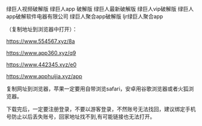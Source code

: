 绿巨人视频破解版
绿巨人app 破解版
绿巨人最新破解版
绿巨人vip破解版
绿巨人app破解软件电器有限公司
绿巨人聚合app破解版
ljr绿巨人聚合app

 
（复制地址到浏览器中打开）：

https://www.554567.xyz/8a

https://www.app360.xyz/q9

https://www.442345.xyz/e0

https://www.apphuijia.xyz/app

复制网址到浏览器，苹果一定要用自带浏览safari，安卓用谷歌浏览器或者火狐浏览器。

下载完后，一定要注册登录，不要以游客登录，不然账号无法找回，建议绑定手机号防止以后丢失账号，回家地址找不到,有可能链接也无法打开。
